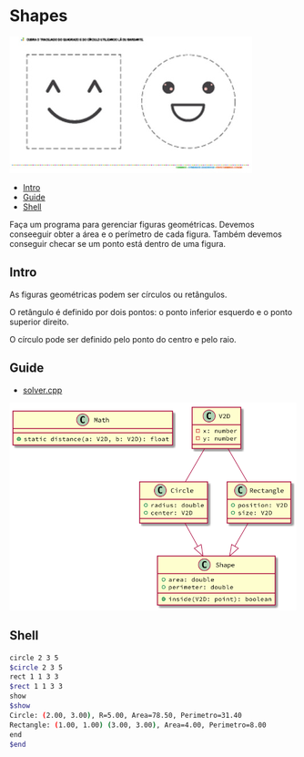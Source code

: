 # Shapes

![cover](cover.jpg)

[](toc)

- [Intro](#intro)
- [Guide](#guide)
- [Shell](#shell)
[](toc)

Faça um programa para gerenciar figuras geométricas. Devemos conseeguir obter a área e o perímetro de cada figura. Também devemos conseguir checar se um ponto está dentro de uma figura.

## Intro

As figuras geométricas podem ser círculos ou retângulos.

O retângulo é definido por dois pontos: o ponto inferior esquerdo e o ponto superior direito.

O círculo pode ser definido pelo ponto do centro e pelo raio.

## Guide

- [solver.cpp](.cache/draft.cpp)

![diagrama](diagrama.png)

[](load)[](diagrama.puml)[](fenced:filter:plantuml)

## Shell

```sh
circle 2 3 5
$circle 2 3 5
rect 1 1 3 3 
$rect 1 1 3 3 
show
$show
Circle: (2.00, 3.00), R=5.00, Area=78.50, Perimetro=31.40
Rectangle: (1.00, 1.00) (3.00, 3.00), Area=4.00, Perimetro=8.00
end
$end
```